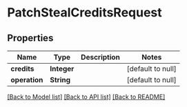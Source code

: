 # PatchStealCreditsRequest
## Properties

Name | Type | Description | Notes
------------ | ------------- | ------------- | -------------
**credits** | **Integer** |  | [default to null]
**operation** | **String** |  | [default to null]

[[Back to Model list]](../README.md#documentation-for-models) [[Back to API list]](../README.md#documentation-for-api-endpoints) [[Back to README]](../README.md)

